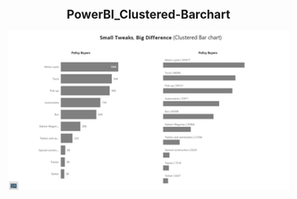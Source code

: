 <h2 align="center">PowerBI_Clustered-Barchart</h2>

<p align="center">
  <a href="https://app.powerbi.com/view?r=eyJrIjoiMGYyNDhkZjItY2ZhZC00ZDU5LThhODgtZTA4OTMzNDVmMGM1IiwidCI6IjIwYzgwNGUyLWZhZjctNDYzMC05MDA3LWNmNzM1YzFlMjkwZiJ9">
  <img src="https://raw.githubusercontent.com/sandhuhardeep67/SmallTweaksBigDifference-PowerBI_Clustered-Barchart/main/Images/ClusteredBarChart.png">
  </a>
</p>
